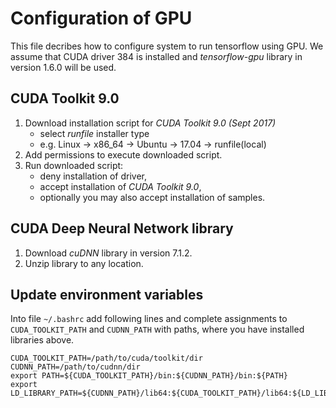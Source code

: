# Configuration of GPU
This file decribes how to configure system to run tensorflow using GPU.
We assume that CUDA driver 384 is installed and *tensorflow-gpu* library in version 1.6.0 will be used.

## CUDA Toolkit 9.0
1. Download installation script for *CUDA Toolkit 9.0 (Sept 2017)*
   * select *runfile* installer type
   * e.g. Linux -> x86_64 -> Ubuntu -> 17.04 -> runfile(local)
2. Add permissions to execute downloaded script.
3. Run downloaded script:
   * deny installation of driver,
   * accept installation of *CUDA Toolkit 9.0*,
   * optionally you may also accept installation of samples.
   
## CUDA Deep Neural Network library
1. Download *cuDNN* library in version 7.1.2.
2. Unzip library to any location.

## Update environment variables

Into file `~/.bashrc` add following lines and complete assignments to `CUDA_TOOLKIT_PATH` and `CUDNN_PATH`
with paths, where you have installed libraries above.
```
CUDA_TOOLKIT_PATH=/path/to/cuda/toolkit/dir
CUDNN_PATH=/path/to/cudnn/dir
export PATH=${CUDA_TOOLKIT_PATH}/bin:${CUDNN_PATH}/bin:${PATH}
export LD_LIBRARY_PATH=${CUDNN_PATH}/lib64:${CUDA_TOOLKIT_PATH}/lib64:${LD_LIBRARY_PATH}
```
